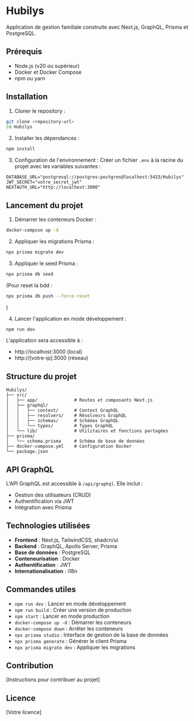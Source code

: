 # Hubilys

Application de gestion familiale construite avec Next.js, GraphQL, Prisma et PostgreSQL.

## Prérequis

- Node.js (v20 ou supérieur)
- Docker et Docker Compose
- npm ou yarn

## Installation

1. Cloner le repository :
```bash
git clone <repository-url>
cd Hubilys
```

2. Installer les dépendances :
```bash
npm install
```

3. Configuration de l'environnement :
Créer un fichier `.env` à la racine du projet avec les variables suivantes :
```env
DATABASE_URL="postgresql://postgres:postgres@localhost:5433/Hubilys"
JWT_SECRET="votre_secret_jwt"
NEXTAUTH_URL="http://localhost:3000"
```

## Lancement du projet

1. Démarrer les conteneurs Docker :
```bash
docker-compose up -d
```

2. Appliquer les migrations Prisma :
```bash
npx prisma migrate dev
```

3. Appliquer le seed Prisma :
```bash
npx prisma db seed
```
(Pour reset la bdd :
```bash
npx prisma db push --force-reset
```
)

4. Lancer l'application en mode développement :
```bash
npm run dev
```

L'application sera accessible à :
- http://localhost:3000 (local)
- http://[votre-ip]:3000 (réseau)

## Structure du projet

```
Hubilys/
├── src/
│   ├── app/              # Routes et composants Next.js
│   ├── graphql/
│   │   ├── context/      # Context GraphQL
│   │   ├── resolvers/    # Résolveurs GraphQL
│   │   ├── schemas/      # Schémas GraphQL
│   │   └── types/        # Types GraphQL
│   └── lib/              # Utilitaires et fonctions partagées
├── prisma/
│   └── schema.prisma     # Schéma de base de données
├── docker-compose.yml    # Configuration Docker
└── package.json
```

## API GraphQL

L'API GraphQL est accessible à `/api/graphql`. Elle inclut :
- Gestion des utilisateurs (CRUD)
- Authentification via JWT
- Intégration avec Prisma

## Technologies utilisées

- **Frontend** : Next.js, TailwindCSS, shadcn/ui
- **Backend** : GraphQL, Apollo Server, Prisma
- **Base de données** : PostgreSQL
- **Conteneurisation** : Docker
- **Authentification** : JWT
- **Internationalisation** : i18n

## Commandes utiles

- `npm run dev` : Lancer en mode développement
- `npm run build` : Créer une version de production
- `npm start` : Lancer en mode production
- `docker-compose up -d` : Démarrer les conteneurs
- `docker-compose down` : Arrêter les conteneurs
- `npx prisma studio` : Interface de gestion de la base de données
- `npx prisma generate` : Générer le client Prisma
- `npx prisma migrate dev` : Appliquer les migrations

## Contribution

[Instructions pour contribuer au projet]

## Licence

[Votre licence]
